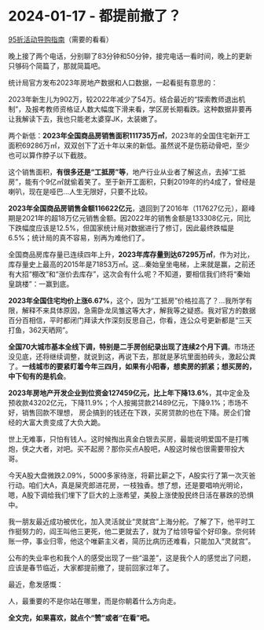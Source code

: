 # 2024-01-17 - 都提前撤了？

[95折活动导购指南](http://mp.weixin.qq.com/s?__biz=Mzg2MTg2OTYzNQ==&mid=2247484154&idx=1&sn=99581868b9e19cb0fce43eec7e6480a6&chksm=ce11c1d6f96648c046f23d47944f02cb8ef103adb7fbb71ef21386c47f5e09d4f1e6af105ad8&scene=21#wechat_redirect)（需要的看看）

晚上接了两个电话，分别聊了83分钟和50分钟，接完电话一看时间，晚上的更新只够码个简篇了，那就简篇吧。

统计局官方发布2023年房地产数据和人口数据，一起看挺有意思的：

2023年新生儿为902万，较2022年减少了54万。结合最近的“探索教师退出机制”，及报考教师资格证人数大幅度下滑来看，学区房长期看跌。这种数据非要再让我解读下去，我也只能老太婆穿JK，太装嫩了。

两个新低：**2023年全国商品房销售面积111735万㎡**，2023年的全国住宅新开工面积69286万㎡，双双创下了近十年以来的新低。虽然说不是伤筋动骨吧，至少也可以算作脖子以下截肢。

这个销售面积，**有很多还是“工抵房”等**，地产行业从业者了解这点，去掉“工抵房”，能有个9亿㎡就偷着笑了。至于新开工面积，只剩2019年的约4成了，曾经是喇叭，现在是哑巴...人生无限好，只要不比较。

**2023年全国商品房销售金额116622亿元**，退回到了2016年（117627亿元），巅峰期是2021年的超18万亿元销售金额。因2022年的销售金额是133308亿元，同比下跌幅度应该是12.5%，但国家统计局对数据进行了修订，因此最终跌幅是6.5%；统计局的真不容易，别再为难他们了。

全国商品房库存量已连续四年上升，**2023年库存量到达67295万㎡**，作为对比，库存量史上最高的2015年是71853万㎡。这...秦始皇坐电梯，上来就是赢，之前还有大招“棚改”和“涨价去库存”，这次会有什么呢？不知道，要相信我们终将“秦始皇跳楼”：一赢到底。

**2023年全国住宅均价上涨6.67%**，这个，因为“工抵房”价格拉高了？...我所学有限，解释不来具体原因，急需卧龙凤雏这等大才，解我等之疑惑。我对官方的数据百分百相信，平时都闭门拜读大作深刻反思自己，你看，连公众号更新都是“三天打鱼，362天晒网”。

**全国70大城市基本全线下调，特别是二手房创纪录出现了连续2个月下调**。市场还没见底，还将继续调整，就说到这，再说下去，那就是茅坑里面拍砖头，激起公粪了。**一线城市的要紧盯着今年三四月，如果有小阳春，想卖房的抓紧；想买房的，中下旬有的是机会**。

**2023年房地产开发企业到位资金127459亿元，比上年下降13.6%**，其中定金及预收款43202亿元，下降11.9%；个人按揭贷款21489亿元，下降9.1%；市场不好，销售回款不理想， 房企搞到的钱还在下跌，买房贷款的也在下降。房企们曾经的大富大贵变成了大负大跪。

世上无难事，只怕有钱人。这时候掏出真金白银去买房，最能说明爱国不是打嘴炮，侠之大者，对吧。买不起房？那你买点A股吧，A股这时候也很需要带投大哥。

今天A股大盘微跌2.09%，5000多家待涨，将薪比薪之下，A股实行了第一次灭爸行动。咱们大A，真是屎壳郎进花房，一枝独香。想了想，还是要唱响光明论，嗯，A股下调给我们埋下了巨大的上涨希望，美股上涨使股民终日活在暴跌的恐惧中。

我一朋友最近成功被优化，加入灵活就业“灵就宫”上海分舵。了解了下，他平时工作挺努力的，阎王叫他三更死，他二更就去了，就为了给领导留个好印象。奈何转账一停，事业归零，他这个唯薪主义者，简历比病历还难看，只能加入“灵就宫”。

公布的失业率也和我个人的感受出现了一些“温差”，这是我个人的感觉出了问题，应该是春节临近，大家都提前撤了，提前回家过年了。

最近，愈发感慨：

人，最重要的不是你站在哪里，而是你朝着什么方向走。

**全文完，如果喜欢，就点个“赞”或者“在看”吧。**